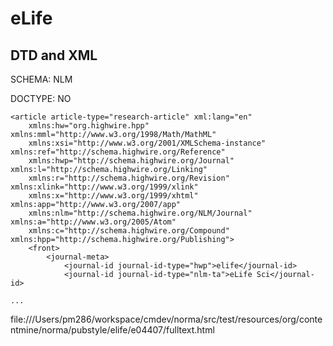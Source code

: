 # eLife

## DTD and XML

SCHEMA:  NLM

DOCTYPE: NO

```
<article article-type="research-article" xml:lang="en"
	xmlns:hw="org.highwire.hpp" xmlns:mml="http://www.w3.org/1998/Math/MathML"
	xmlns:xsi="http://www.w3.org/2001/XMLSchema-instance" xmlns:ref="http://schema.highwire.org/Reference"
	xmlns:hwp="http://schema.highwire.org/Journal" xmlns:l="http://schema.highwire.org/Linking"
	xmlns:r="http://schema.highwire.org/Revision" xmlns:xlink="http://www.w3.org/1999/xlink"
	xmlns:x="http://www.w3.org/1999/xhtml" xmlns:app="http://www.w3.org/2007/app"
	xmlns:nlm="http://schema.highwire.org/NLM/Journal" xmlns:a="http://www.w3.org/2005/Atom"
	xmlns:c="http://schema.highwire.org/Compound" xmlns:hpp="http://schema.highwire.org/Publishing">
	<front>
		<journal-meta>
			<journal-id journal-id-type="hwp">elife</journal-id>
			<journal-id journal-id-type="nlm-ta">eLife Sci</journal-id>

...

```
file:///Users/pm286/workspace/cmdev/norma/src/test/resources/org/contentmine/norma/pubstyle/elife/e04407/fulltext.html

